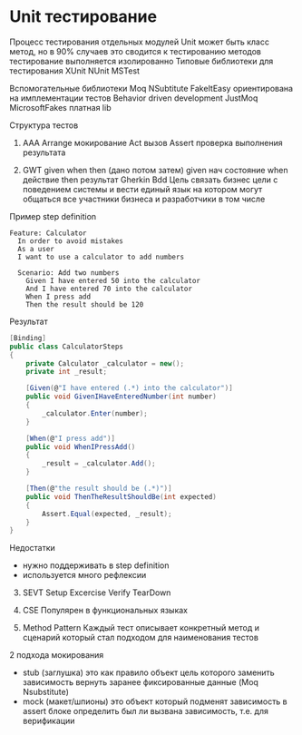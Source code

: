 # Unit тестирование
Процесс тестирования отдельных модулей
Unit может быть класс метод, но в 90% случаев это сводится к тестированию методов
тестирование выполняется изолированно
Типовые библиотеки для тестирования
XUnit
NUnit
MSTest

Вспомогательные библиотеки
Moq
NSubtitute
FakeItEasy ориентирована на имплементации тестов Behavior driven development
JustMoq 
MicrosoftFakes платная lib

Структура тестов
1. AAA
Arrange мокирование
Act вызов
Assert проверка выполнения результата

2. GWT given when then (дано потом затем)
given нач состояние
when действие
then результат
Gherkin Bdd
Цель связать бизнес цели с поведением системы и вести единый язык на котором могут общаться все участники бизнеса и разработчики в том числе

Пример
step definition
```
Feature: Calculator
  In order to avoid mistakes
  As a user
  I want to use a calculator to add numbers

  Scenario: Add two numbers
    Given I have entered 50 into the calculator
    And I have entered 70 into the calculator
    When I press add
    Then the result should be 120
```

Результат 

```csharp
[Binding]
public class CalculatorSteps
{
    private Calculator _calculator = new();
    private int _result;

    [Given(@"I have entered (.*) into the calculator")]
    public void GivenIHaveEnteredNumber(int number)
    {
        _calculator.Enter(number);
    }

    [When(@"I press add")]
    public void WhenIPressAdd()
    {
        _result = _calculator.Add();
    }

    [Then(@"the result should be (.*)")]
    public void ThenTheResultShouldBe(int expected)
    {
        Assert.Equal(expected, _result);
    }
}
```

Недостатки
- нужно поддерживать в step definition
- используется много рефлексии

3. SEVT
Setup Excercise Verify TearDown

4. CSE
Популярен в функциональных языках

5. Method Pattern
Каждый тест описывает конкретный метод и сценарий который стал подходом для наименования тестов

2 подхода мокирования
- stub (заглушка) это как правило объект цель которого заменить зависимость вернуть заранее фиксированные данные (Moq Nsubstitute)
- mock (макет/шпионы) это объект который подменят зависимость 
в assert блоке определить был ли вызвана зависимость, т.е. для верификации
